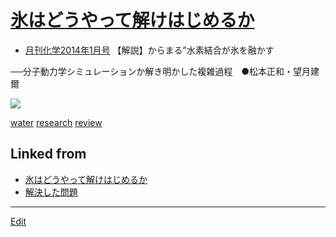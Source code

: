 ---
---
# [氷はどうやって解けはじめるか](氷はどうやって解けはじめるか)


* [月刊化学2014年1月号](https://www.kagakudojin.co.jp/book/b147423.html) 【解説】からまる”水素結合が氷を融かす

──分子動力学シミュレーションか解き明かした複雑過程　●松本正和・望月建爾

![](https://www.kagakudojin.co.jp//images/book/147423.jpg)



[water](water) [research](research) [review](review) 
## Linked from

* [氷はどうやって解けはじめるか](氷はどうやって解けはじめるか.md)
* [解決した問題](解決した問題.md)


----
[Edit](https://github.com/vitroid/vitroid.github.io/edit/master/MD/氷はどうやって解けはじめるか.md)
